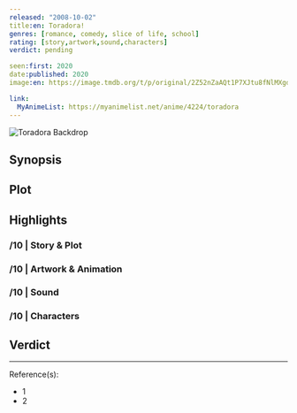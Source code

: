 ```yaml
---
released: "2008-10-02"
title:en: Toradora!
genres: [romance, comedy, slice of life, school]
rating: [story,artwork,sound,characters]
verdict: pending

seen:first: 2020
date:published: 2020
image:en: https://image.tmdb.org/t/p/original/2Z52nZaAQt1P7XJtu8fNlMXgdps.jpg

link:
  MyAnimeList: https://myanimelist.net/anime/4224/toradora
---
```


![Toradora Backdrop](https://image.tmdb.org/t/p/original/82hAXKATyuldbt4PxSNnHHy2BVO.jpg)

## Synopsis

## Plot

## Highlights

### /10 | Story & Plot

### /10 | Artwork & Animation

### /10 | Sound

### /10 | Characters

## Verdict

<!-- SPOILERS -->

<!-- CLOSING -->

---
Reference(s):

- 1
- 2
